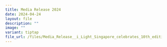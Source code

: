 ```yaml
---
title: Media Release 2024
date: 2024-04-24
layout: file
description: ""
image: ""
variant: tiptap
file_url: /files/Media_Release__i_Light_Singapore_celebrates_10th_edition_with__Eco_tastic__art_and_extended_experiences.pdf
---
```

